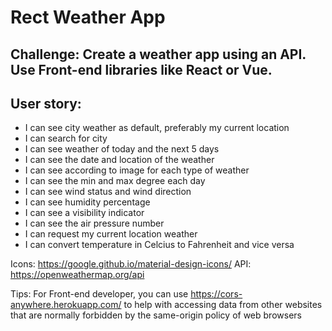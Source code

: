 # Rect Weather App
## Challenge: Create a weather app using an API. Use Front-end libraries like React or Vue.

## User story:
- I can see city weather as default, preferably my current location
- I can search for city
- I can see weather of today and the next 5 days
- I can see the date and location of the weather
- I can see according to image for each type of weather
- I can see the min and max degree each day
- I can see wind status and wind direction
- I can see humidity percentage
- I can see a visibility indicator
- I can see the air pressure number
- I can request my current location weather
- I can convert temperature in Celcius to Fahrenheit and vice versa

Icons: https://google.github.io/material-design-icons/ 
API: https://openweathermap.org/api

Tips: For Front-end developer, you can use https://cors-anywhere.herokuapp.com/ to help with accessing data from other websites that are normally forbidden by the same-origin policy of web browsers
